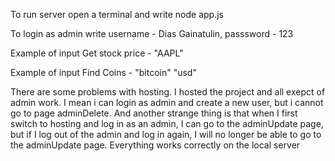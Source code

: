 To run server open a terminal and write node app.js

To login as admin write username - Dias Gainatulin, passsword - 123

Example of input Get stock price - "AAPL"

Example of input Find Coins - "bitcoin" "usd"

There are some problems with hosting. I hosted the project and all exepct of admin work. I mean i can login as admin and create a new user, but i cannot go to page adminDelete. And another strange thing is that when I first switch to hosting and log in as an admin, I can go to the adminUpdate page, but if I log out of the admin and log in again, I will no longer be able to go to the adminUpdate page. Everything works correctly on the local server